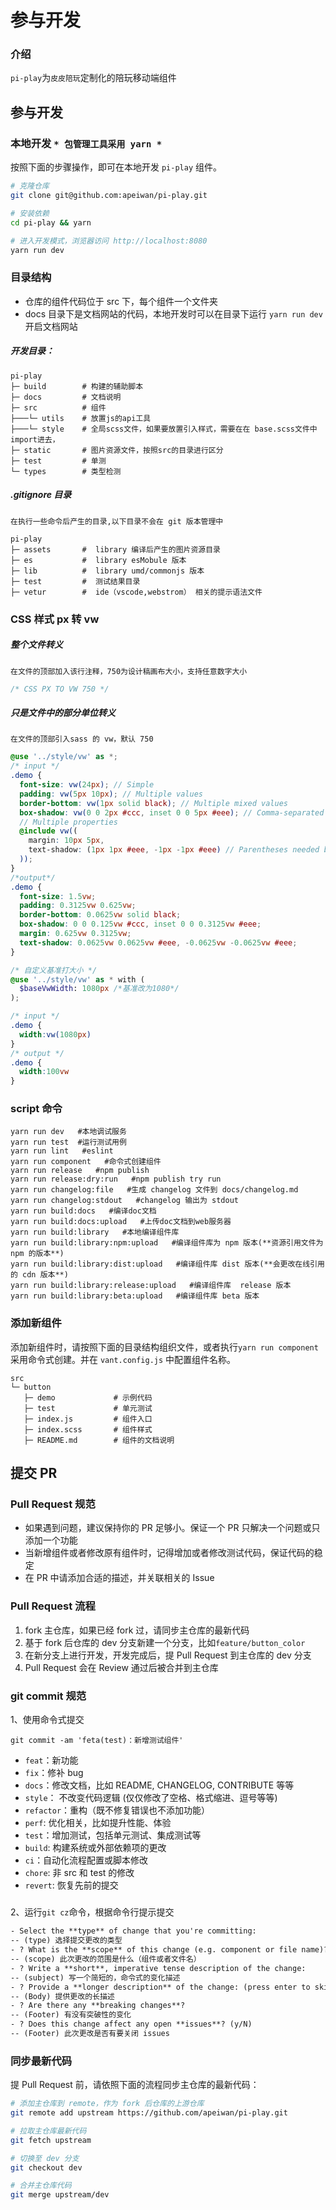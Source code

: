 # 参与开发

### 介绍

`pi-play`为`皮皮陪玩`定制化的陪玩移动端组件

## 参与开发

### 本地开发 `* 包管理工具采用 yarn *`

按照下面的步骤操作，即可在本地开发 `pi-play` 组件。

```bash
# 克隆仓库
git clone git@github.com:apeiwan/pi-play.git

# 安装依赖
cd pi-play && yarn

# 进入开发模式，浏览器访问 http://localhost:8080
yarn run dev
```

### 目录结构

- 仓库的组件代码位于 src 下，每个组件一个文件夹
- docs 目录下是文档网站的代码，本地开发时可以在目录下运行 `yarn run dev` 开启文档网站

##### 开发目录：

```
pi-play
├─ build        # 构建的辅助脚本
├─ docs         # 文档说明
├─ src          # 组件
├───└─ utils    # 放置js的api工具
├───└─ style    # 全局scss文件，如果要放置引入样式，需要在在 base.scss文件中import进去，
├─ static       # 图片资源文件，按照src的目录进行区分
├─ test         # 单测
└─ types        # 类型检测
```
##### .gitignore 目录
`在执行一些命令后产生的目录,以下目录不会在 git 版本管理中`
```
pi-play
├─ assets       #  library 编译后产生的图片资源目录
├─ es           #  library esMobule 版本
├─ lib          #  library umd/commonjs 版本
├─ test         #  测试结果目录
├─ vetur        #  ide（vscode,webstrom） 相关的提示语法文件

```

### CSS 样式 px 转 vw

##### 整个文件转义
`在文件的顶部加入该行注释，750为设计稿画布大小，支持任意数字大小`
```css
/* CSS PX TO VW 750 */
```

##### 只是文件中的部分单位转义
`在文件的顶部引入sass 的 vw，默认 750`
```scss
@use '../style/vw' as *;
/* input */
.demo {
  font-size: vw(24px); // Simple
  padding: vw(5px 10px); // Multiple values
  border-bottom: vw(1px solid black); // Multiple mixed values
  box-shadow: vw(0 0 2px #ccc, inset 0 0 5px #eee); // Comma-separated values
  // Multiple properties
  @include vw((
    margin: 10px 5px,
    text-shadow: (1px 1px #eee, -1px -1px #eee) // Parentheses needed because of comma
  ));
}
/*output*/
.demo {
  font-size: 1.5vw;
  padding: 0.3125vw 0.625vw;
  border-bottom: 0.0625vw solid black;
  box-shadow: 0 0 0.125vw #ccc, inset 0 0 0.3125vw #eee;
  margin: 0.625vw 0.3125vw;
  text-shadow: 0.0625vw 0.0625vw #eee, -0.0625vw -0.0625vw #eee;
}
```
```scss
/* 自定义基准打大小 */
@use '../style/vw' as * with (
  $baseVwWidth: 1080px /*基准改为1080*/
);

/* input */
.demo {
  width:vw(1080px)
}
/* output */
.demo {
  width:100vw
}
```


### script 命令
```shell
yarn run dev   #本地调试服务
yarn run test  #运行测试用例
yarn run lint   #eslint
yarn run component   #命令式创建组件
yarn run release   #npm publish 
yarn run release:dry:run   #npm publish try run
yarn run changelog:file   #生成 changelog 文件到 docs/changelog.md
yarn run changelog:stdout   #changelog 输出为 stdout
yarn run build:docs   #编译doc文档 
yarn run build:docs:upload   #上传doc文档到web服务器
yarn run build:library   #本地编译组件库
yarn run build:library:npm:upload   #编译组件库为 npm 版本(**资源引用文件为 npm 的版本**)
yarn run build:library:dist:upload   #编译组件库 dist 版本(**会更改在线引用的 cdn 版本**)
yarn run build:library:release:upload   #编译组件库  release 版本
yarn run build:library:beta:upload   #编译组件库 beta 版本
```

### 添加新组件

添加新组件时，请按照下面的目录结构组织文件，或者执行`yarn run component`采用命令式创建。并在 `vant.config.js` 中配置组件名称。

```
src
└─ button
   ├─ demo             # 示例代码
   ├─ test             # 单元测试
   ├─ index.js         # 组件入口
   ├─ index.scss       # 组件样式
   ├─ README.md        # 组件的文档说明
```

## 提交 PR

### Pull Request 规范

- 如果遇到问题，建议保持你的 PR 足够小。保证一个 PR 只解决一个问题或只添加一个功能
- 当新增组件或者修改原有组件时，记得增加或者修改测试代码，保证代码的稳定
- 在 PR 中请添加合适的描述，并关联相关的 Issue

### Pull Request 流程

1. fork 主仓库，如果已经 fork 过，请同步主仓库的最新代码
2. 基于 fork 后仓库的 dev 分支新建一个分支，比如`feature/button_color`
3. 在新分支上进行开发，开发完成后，提 Pull Request 到主仓库的 dev 分支
4. Pull Request 会在 Review 通过后被合并到主仓库

### git commit 规范

1、使用命令式提交
```shell
git commit -am 'feta(test)：新增测试组件'
```

- `feat`：新功能
- `fix`：修补 bug
- `docs`：修改文档，比如 README, CHANGELOG, CONTRIBUTE 等等
- `style`： 不改变代码逻辑 (仅仅修改了空格、格式缩进、逗号等等)
- `refactor`：重构（既不修复错误也不添加功能）
- `perf`: 优化相关，比如提升性能、体验
- `test`：增加测试，包括单元测试、集成测试等
- `build`: 构建系统或外部依赖项的更改
- `ci`：自动化流程配置或脚本修改
- `chore`: 非 src 和 test 的修改
- `revert`: 恢复先前的提交

#####

2、运行`git cz`命令，根据命令行提示提交

```html
- Select the **type** of change that you're committing:
-- (type) 选择提交更改的类型
- ? What is the **scope** of this change (e.g. component or file name)? (press enter to skip)
-- (scope) 此次更改的范围是什么（组件或者文件名）
- ? Write a **short**, imperative tense description of the change:
-- (subject) 写一个简短的，命令式的变化描述
- ? Provide a **longer description** of the change: (press enter to skip)
-- (Body) 提供更改的长描述
- ? Are there any **breaking changes**?
-- (Footer) 有没有突破性的变化
- ? Does this change affect any open **issues**? (y/N)
-- (Footer) 此次更改是否有要关闭 issues
```

### 同步最新代码

提 Pull Request 前，请依照下面的流程同步主仓库的最新代码：

```bash
# 添加主仓库到 remote，作为 fork 后仓库的上游仓库
git remote add upstream https://github.com/apeiwan/pi-play.git

# 拉取主仓库最新代码
git fetch upstream

# 切换至 dev 分支
git checkout dev

# 合并主仓库代码
git merge upstream/dev
```
